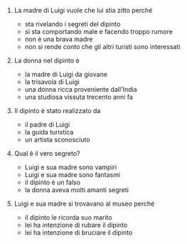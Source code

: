 ---
---

1. La madre di Luigi vuole che lui stia zitto perché

   * sta rivelando i segreti del dipinto
   * si sta comportando male e facendo troppo rumore
   * non è una brava madre
   * non si rende conto che gli altri turisti sono interessati

2. La donna nel dipinto è

   * la madre di Luigi da giovane
   * la trisavola di Luigi
   * una donna ricca proveniente dall'India
   * una studiosa vissuta trecento anni fa

3. Il dipinto è stato realizzato da

   * il padre di Luigi
   * la guida turistica
   * un artista sconosciuto

4. Qual è il vero segreto?

   * Luigi e sua madre sono vampiri
   * Luigi e sua madre sono fantasmi
   * il dipinto è un falso
   * la donna aveva molti amanti segreti

5. Luigi e sua madre si trovavano al museo perché

   * il dipinto le ricorda suo marito
   * lei ha intenzione di rubare il dipinto
   * lei ha intenzione di bruciare il dipinto